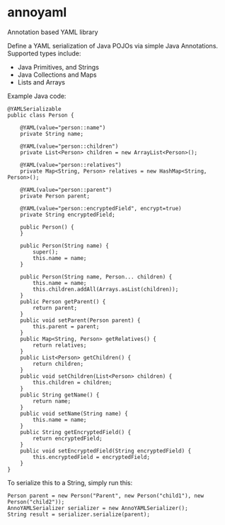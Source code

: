 annoyaml
========

Annotation based YAML library

Define a YAML serialization of Java POJOs via simple Java Annotations. Supported types include:
 
 - Java Primitives, and Strings
 - Java Collections and Maps
 - Lists and Arrays

Example Java code:



```
@YAMLSerializable
public class Person {

	@YAML(value="person::name")
	private String name;
	
	@YAML(value="person::children")
	private List<Person> children = new ArrayList<Person>();
	
	@YAML(value="person::relatives")
	private Map<String, Person> relatives = new HashMap<String, Person>();
	
	@YAML(value="person::parent")
	private Person parent;
	
	@YAML(value="person::encryptedField", encrypt=true)
	private String encryptedField;
	
	public Person() {
	}
	
	public Person(String name) {
		super();
		this.name = name;
	}

	public Person(String name, Person... children) {
		this.name = name;
		this.children.addAll(Arrays.asList(children));
	}
	public Person getParent() {
		return parent;
	}
	public void setParent(Person parent) {
		this.parent = parent;
	}
	public Map<String, Person> getRelatives() {
		return relatives;
	}
	public List<Person> getChildren() {
		return children;
	}
	public void setChildren(List<Person> children) {
		this.children = children;
	}
	public String getName() {
		return name;
	}
	public void setName(String name) {
		this.name = name;
	}
	public String getEncryptedField() {
		return encryptedField;
	}
	public void setEncryptedField(String encryptedField) {
		this.encryptedField = encryptedField;
	}
}
```

To serialize this to a String, simply run this:

```
Person parent = new Person("Parent", new Person("child1"), new Person("child2"));
AnnoYAMLSerializer serializer = new AnnoYAMLSerializer();
String result = serializer.serialize(parent);
```
